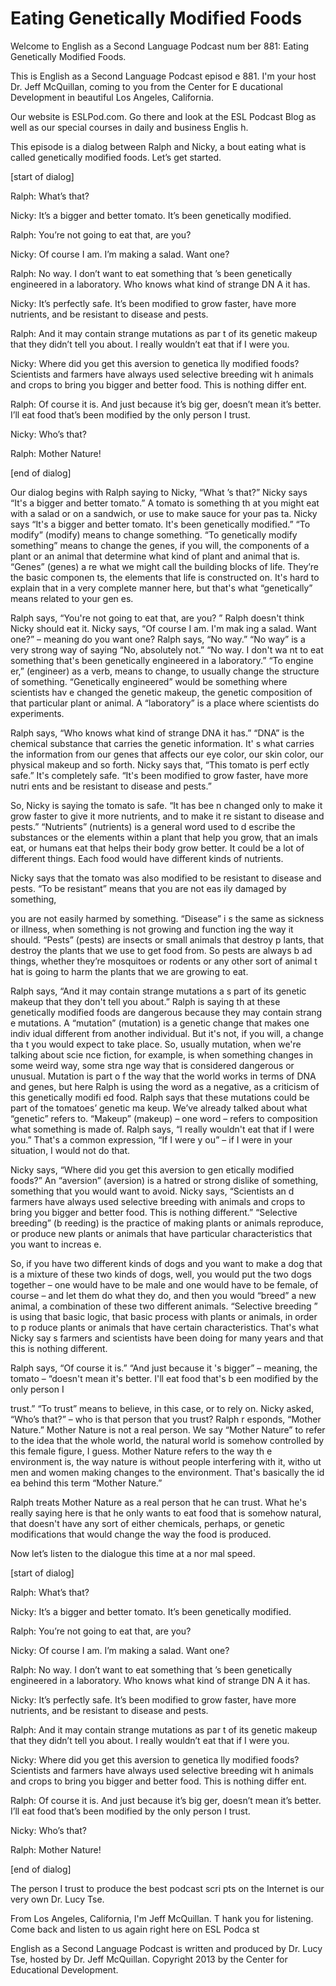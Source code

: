 # Eating Genetically Modified Foods

Welcome to English as a Second Language Podcast num ber 881: Eating Genetically Modified Foods.  

This is English as a Second Language Podcast episod e 881. I'm your host Dr. Jeff McQuillan, coming to you from the Center for E ducational Development in beautiful Los Angeles, California.  

Our website is ESLPod.com. Go there and look at the  ESL Podcast Blog as well as our special courses in daily and business Englis h.  

This episode is a dialog between Ralph and Nicky, a bout eating what is called genetically modified foods. Let’s get started. 

[start of dialog] 

Ralph:  What’s that? 

Nicky:  It’s a bigger and better tomato.  It’s been  genetically modified. 

Ralph:  You’re not going to eat that, are you? 

Nicky:  Of course I am.  I’m making a salad.  Want one? 

Ralph:  No way.  I don’t want to eat something that ’s been genetically engineered in a laboratory.  Who knows what kind of strange DN A it has. 

Nicky:  It’s perfectly safe.  It’s been modified to  grow faster, have more nutrients, and be resistant to disease and pests.   

Ralph:  And it may contain strange mutations as par t of its genetic makeup that they didn’t tell you about.  I really wouldn’t eat that if I were you. 

Nicky:  Where did you get this aversion to genetica lly modified foods?  Scientists and farmers have always used selective breeding wit h animals and crops to bring you bigger and better food.  This is nothing differ ent. 

Ralph:  Of course it is.  And just because it’s big ger, doesn’t mean it’s better.  I’ll eat food that’s been modified by the only person I trust. 

Nicky:  Who’s that?  

 Ralph:  Mother Nature! 

[end of dialog] 

Our dialog begins with Ralph saying to Nicky, “What ’s that?” Nicky says “It's a bigger and better tomato.” A tomato is something th at you might eat with a salad or on a sandwich, or use to make sauce for your pas ta. Nicky says “It's a bigger and better tomato. It's been genetically modified.”  “To modify” (modify) means to change something. “To genetically modify something”  means to change the genes, if you will, the components of a plant or an  animal that determine what kind of plant and animal that is. “Genes” (genes) a re what we might call the building blocks of life. They’re the basic componen ts, the elements that life is constructed on. It's hard to explain that in a very  complete manner here, but that's what “genetically” means related to your gen es. 

Ralph says, “You're not going to eat that, are you? ” Ralph doesn't think Nicky should eat it. Nicky says, “Of course I am. I'm mak ing a salad. Want one?” – meaning do you want one? Ralph says, “No way.” “No way” is a very strong way of saying “No, absolutely not.” “No way. I don't wa nt to eat something that's been genetically engineered in a laboratory.” “To engine er,” (engineer) as a verb, means to change, to usually change the structure of  something. “Genetically engineered” would be something where scientists hav e changed the genetic makeup, the genetic composition of that particular plant or animal. A “laboratory” is a place where scientists do experiments.  

Ralph says, “Who knows what kind of strange DNA it has.” “DNA” is the chemical substance that carries the genetic information. It' s what carries the information from our genes that affects our eye color, our skin  color, our physical makeup and so forth. Nicky says that, “This tomato is perf ectly safe.” It's completely safe. “It's been modified to grow faster, have more nutri ents and be resistant to disease and pests.”  

So, Nicky is saying the tomato is safe. “It has bee n changed only to make it grow faster to give it more nutrients, and to make it re sistant to disease and pests.” “Nutrients” (nutrients) is a general word used to d escribe the substances or the elements within a plant that help you grow, that an imals eat, or humans eat that helps their body grow better. It could be a lot of different things. Each food would have different kinds of nutrients.  

Nicky says that the tomato was also modified to be resistant to disease and pests. “To be resistant” means that you are not eas ily damaged by something,  

you are not easily harmed by something. “Disease” i s the same as sickness or illness, when something is not growing and function ing the way it should. “Pests” (pests) are insects or small animals that destroy p lants, that destroy the plants that we use to get food from. So pests are always b ad things, whether they’re mosquitoes or rodents or any other sort of animal t hat is going to harm the plants that we are growing to eat.  

Ralph says, “And it may contain strange mutations a s part of its genetic makeup that they don't tell you about.” Ralph is saying th at these genetically modified foods are dangerous because they may contain strang e mutations. A “mutation” (mutation) is a genetic change that makes one indiv idual different from another individual. But it's not, if you will, a change tha t you would expect to take place. So, usually mutation, when we're talking about scie nce fiction, for example, is when something changes in some weird way, some stra nge way that is considered dangerous or unusual. Mutation is part o f the way that the world works in terms of DNA and genes, but here Ralph is using the word as a negative, as a criticism of this genetically modifi ed food. Ralph says that these mutations could be part of the tomatoes’ genetic ma keup. We’ve already talked about what “genetic” refers to. “Makeup” (makeup) –  one word – refers to composition what something is made of. Ralph says, “I really wouldn't eat that if I were you.” That's a common expression, “If I were y ou” – if I were in your situation, I would not do that.  

Nicky says, “Where did you get this aversion to gen etically modified foods?” An “aversion” (aversion) is a hatred or strong dislike  of something, something that you would want to avoid. Nicky says, “Scientists an d farmers have always used selective breeding with animals and crops to bring you bigger and better food. This is nothing different.” “Selective breeding” (b reeding) is the practice of making plants or animals reproduce, or produce new plants or animals that have particular characteristics that you want to increas e.  

So, if you have two different kinds of dogs and you  want to make a dog that is a mixture of these two kinds of dogs, well, you would  put the two dogs together – one would have to be male and one would have to be female, of course – and let them do what they do, and then you would “breed” a new animal, a combination of these two different animals. “Selective breeding ” is using that basic logic, that basic process with plants or animals, in order to p roduce plants or animals that have certain characteristics. That's what Nicky say s farmers and scientists have been doing for many years and that this is nothing different.  

Ralph says, “Of course it is.” “And just because it 's bigger” – meaning, the tomato – “doesn't mean it's better. I'll eat food that's b een modified by the only person I  

trust.” “To trust” means to believe, in this case, or to rely on. Nicky asked, “Who’s that?” – who is that person that you trust? Ralph r esponds, “Mother Nature.” Mother Nature is not a real person. We say “Mother Nature” to refer to the idea that the whole world, the natural world is somehow controlled by this female figure, I guess. Mother Nature refers to the way th e environment is, the way nature is without people interfering with it, witho ut men and women making changes to the environment. That's basically the id ea behind this term “Mother Nature.”  

Ralph treats Mother Nature as a real person that he  can trust. What he's really saying here is that he only wants to eat food that is somehow natural, that doesn't have any sort of either chemicals, perhaps,  or genetic modifications that would change the way the food is produced. 

Now let’s listen to the dialogue this time at a nor mal speed.  

[start of dialog] 

Ralph:  What’s that? 

Nicky:  It’s a bigger and better tomato.  It’s been  genetically modified. 

Ralph:  You’re not going to eat that, are you? 

Nicky:  Of course I am.  I’m making a salad.  Want one? 

Ralph:  No way.  I don’t want to eat something that ’s been genetically engineered in a laboratory.  Who knows what kind of strange DN A it has. 

Nicky:  It’s perfectly safe.  It’s been modified to  grow faster, have more nutrients, and be resistant to disease and pests.   

Ralph:  And it may contain strange mutations as par t of its genetic makeup that they didn’t tell you about.  I really wouldn’t eat that if I were you. 

Nicky:  Where did you get this aversion to genetica lly modified foods?  Scientists and farmers have always used selective breeding wit h animals and crops to bring you bigger and better food.  This is nothing differ ent. 

Ralph:  Of course it is.  And just because it’s big ger, doesn’t mean it’s better.  I’ll eat food that’s been modified by the only person I trust. 

Nicky:  Who’s that? 

Ralph:  Mother Nature! 

[end of dialog] 

The person I trust to produce the best podcast scri pts on the Internet is our very own Dr. Lucy Tse. 

From Los Angeles, California, I'm Jeff McQuillan. T hank you for listening. Come back and listen to us again right here on ESL Podca st 

English as a Second Language Podcast is written and  produced by Dr. Lucy Tse, hosted by Dr. Jeff McQuillan. Copyright 2013 by the  Center for Educational Development.

